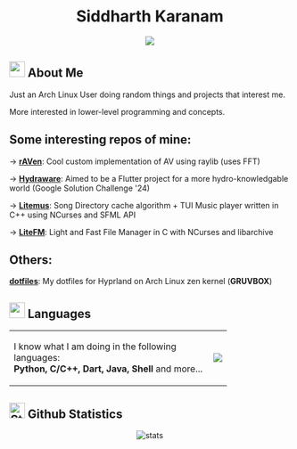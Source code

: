<div align="center">

# Siddharth Karanam 
<a target="_blank" href="https://www.linkedin.com/in/siddharth-karanam/"> 
  <img src="https://img.shields.io/badge/LinkedIn-076678?style=for-the-badge&logo=linkedin&logoColor=white"> 
</a>

</div>

## <img src="https://cdn3.emoji.gg/emojis/2112_wave_animated.gif" width="28px" height="28px"> About Me

Just an Arch Linux User doing random things and projects that interest me. <br>

More interested in lower-level programming and concepts.

Some interesting repos of mine:
-------------------------------

-> **[rAVen](https://github.com/nots1dd/raven)**:           Cool custom implementation of AV using raylib (uses FFT)            

-> **[Hydraware](https://github.com/nots1dd/hydraware)**:   Aimed to be a Flutter project for a more hydro-knowledgable world (Google Solution Challenge '24)

-> **[Litemus](https://github.com/nots1dd/Litemus)**:       Song Directory cache algorithm + TUI Music player written in C++ using NCurses and SFML API

-> **[LiteFM](https://github.com/nots1dd/litefm)**:         Light and Fast File Manager in C with NCurses and libarchive

Others:
-------

**[dotfiles](https://github.com/nots1dd/dotfiles)**: My dotfiles for Hyprland on Arch Linux zen kernel (**GRUVBOX**)

## <img src="https://cdn3.emoji.gg/emojis/7809-pepe-noted.gif" width="28x" height="28px"> Languages

<div align="center">
<table>
<tr>
<td>
<div align="left">

I know what I am doing in the following <br>
languages: <br>
**Python, C/C++, Dart, Java, Shell** and more...

</div>
</td>
<td>
<img align="right" src="http://github-profile-summary-cards.vercel.app/api/cards/repos-per-language?username=nots1dd&theme=gruvbox" />
</td>
  
</tr>
</table>
</div>

## <img src="https://cdn3.emoji.gg/emojis/9230-stats.png" width="28px" height="28px" alt="Stats"> Github Statistics

<div align="center">
<img align="center" src="http://github-profile-summary-cards.vercel.app/api/cards/profile-details?username=nots1dd&theme=gruvbox" alt="stats" />
</div>
